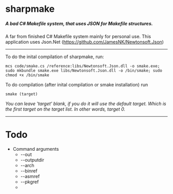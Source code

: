 sharpmake
======
##### A bad C# Makefile system, that uses JSON for Makefile structures.
A far from finished C# Makefile system mainly for personal use. This application uses Json.Net (https://github.com/JamesNK/Newtonsoft.Json)

---

To do the inital compilation of sharpmake, run:
```
mcs code/smake.cs /reference:libs/Newtonsoft.Json.dll -o smake.exe; sudo mkbundle smake.exe libs/Newtonsoft.Json.dll -o /bin/smake; sudo chmod +x /bin/smake
```

To do compilation (after inital compilation or smake installation) run
```
smake (target)
```
_You can leave 'target' blank, if you do it will use the default target. Which is the first target on the target list._
_In other words, target 0._

---

Todo
======
* Command arguments
  * --out
  * --outputdir
  * --arch
  * --binref
  * --asmref
  * --pkgref
  * 
